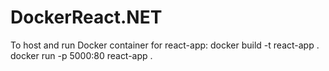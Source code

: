 # DockerReact.NET

To host and run Docker container for react-app:
docker build -t react-app .
docker run -p 5000:80 react-app .
